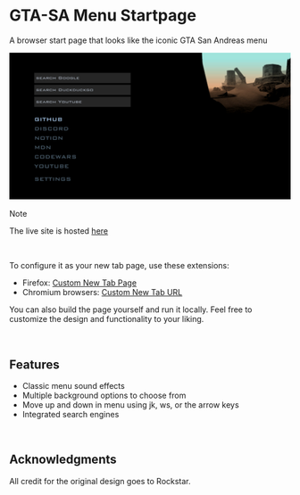 # GTA-SA Menu Startpage

A browser start page that looks like the iconic GTA San Andreas menu

![preview](./assets/preview.png)

> [!Note]
> The live site is hosted [here](https://wjkba.github.io/gta-sa-menu-startpage/)

<br/>

To configure it as your new tab page, use these extensions:

- Firefox: [Custom New Tab Page](https://addons.mozilla.org/en-US/firefox/addon/custom-new-tab-page/?src=search)
- Chromium browsers: [Custom New Tab URL](https://chrome.google.com/webstore/detail/custom-new-tab-url/mmjbdbjnoablegbkcklggeknkfcjkjia)

You can also build the page yourself and run it locally. Feel free to customize the design and functionality to your liking.

<br/>

## Features
- Classic menu sound effects
- Multiple background options to choose from
- Move up and down in menu using jk, ws, or the arrow keys
- Integrated search engines

<br/>

## Acknowledgments
All credit for the original design goes to Rockstar.
